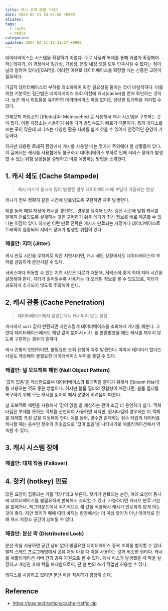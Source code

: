 ```yaml
---
title: 캐시 문제 해결 가이드
date: 2024-02-21 10:54:00 +0900
aliases: 
tags:
  - cache
  - redis
categories: 
updated: 2024-02-21 11:31:27 +0900
---
```


데이터베이스는 시스템을 확장하기 어렵다. 주로 샤딩과 복제를 통해 어렵게 확장해야 하는데다가, 이 과정에서 일관성, 가용성, 분할 내성 셋을 모두 만족시킬 수 없다는 점이 널리 알려져 있다([[CAP]]). 이러한 이유로 데이터베이스를 확장할 때는 신중한 고민이 필요하다.

가급적 데이터베이스의 부하를 최소화하여 확장 필요성을 줄이는 것이 바람직하다. 이를 위한 기본적인 접근법은 데이터베이스 조회 이전에 캐시(cache)를 먼저 확인하는 것이다. 높은 캐시 히트율을 유지하면 데이터베이스 확장 없이도 상당한 트래픽을 처리할 수 있다.

인메모리 저장소인 [[Redis]]나 Memcached 르 사용해서 캐시 시스템을 구축하는 곳이 많다. 이들 저장소는 사용하기 쉬운 다가 응답속도가 빠르기 때문이다. 특히 레디스를 쓰는 곳이 많은데 레디스는 다양한 활용 사례를 쉽게 찾을 수 있어서 안정적인 운영이 가능하다.

하지만 대용량 트래픽 환경에서 캐시를 사용할 때는 몇가지 주의해야 할 상황들이 있다. 이 글에서는 캐시를 사용함에도 불구하고 데이터베이스 부하로 인해 서비스 장애가 발생할 수 있는 위험 상황들을 설명하고 이를 예방하는 방법을 소개한다.

## 1. 캐시 쇄도 (Cache Stampede)

> 캐시 미스가 동시에 많이 발생할 경우 데이터베이스에 부담이 가중되는 현상

캐시가 전부 정확히 같은 시간에 만료되도록 구현하면 자주 발생한다.

예를 들어 매일 자정에 캐시를 갱신하는 경우를 생각해 보자. 갱신 시간에 맞춰 캐시를 일제히 만료되도록 설계하는 것은 구현하기 쉬운 데다가 최신 정보를 바로 제공할 수 있다는 이점이 있다. 하지만 이런 만료 전략은 캐시가 만료되는 자정마다 데이터베이스로 트래픽이 집중되어 서비스 장애가 발생할 위험이 있다.

### 해결안: 지터 (Jitter)

캐시 만료 시간을 무작위로 약간 지연시키면, 캐시 쇄도 상황에서도 데이터베이스의 부하를 균등하게 분산시킬 수 있다.

서비스마다 허용할 수 있는 지연 시간은 다르기 때문에, 서비스에 맞게 최대 지터 시간을 설정해야 한다. 지터가 길어질수록 사용자는 더 오래된 정보를 볼 수 있으므로, 지터가 과도하게 추가되지 않도록 주의해야 한다.

## 2. 캐시 관통 (Cache Penetration)

> 데이터베이스에서 읽었는데도 캐시되지 않는 상황

캐시에서 `null` 값이 반환되면 자연스럽게 데이터베이스를 조회해서 캐시를 채운다. 그런데 데이터베이스에서도 해당 값이 없어서 `null` 을 반환받았을 때는 캐시를 채우지 않도록 구현하는 경우가 흔하다.

캐시 관통이 빈번하다면, 불필요한 조회 요청이 자주 발생한다. 따라서 데이터가 없다는 사실도 캐싱해야 불필요한 데이터베이스 부하를 줄일 수 있다.

### 해결안: 널 오브젝트 패턴 (Null Object Pattern)

'값이 없음'을 캐싱함으로써 데이터베이스의 트래픽을 줄이기 위해서 [[bloom filter]] 를 사용하는 것도 좋은 방법이다. 하지만 블룸 필터의 정합성이 깨진다면, 블룸 필터를 복구하기 위해 모든 캐시를 읽어야 해서 운영에 어려움이 따른다.

널 오브젝트 패턴을 사용해서 '값이 없음'을 캐싱하는 편이 조금 더 운영하기 쉽다. 객체 타입은 부재를 뜻하는 객체를 선언하여 사용하면 되지만, 원시타입의 경우에는 이 객체를 대체할 특정 값을 지정해야 한다. 예를 들어, 양수만 존재하는 정수 타입의 데이터를 캐시할 때는 음수인 정수의 최솟값으로 '값이 없음'을 나타내기로 애플리케이션에서 약속할 수 있다.

## 3. 캐시 시스템 장애

### 해결안: 대체 작동 (Failover)

## 4. 핫키 (hotkey) 만료

많은 요청이 집중되는 키를 '핫키'라고 부른다. 핫키가 만료되는 순간, 여러 요청이 동시에 데이터베이스를 불필요하게 반복해서 조회할 수 있다. 가능하다면 캐시으 만료 기한을 없애거나, 백그라운드에서 주기적으로 새 값을 적용해서 캐시가 만료되지 않게 하는 것이 좋다. 지만 핫키가 때에 따라 바뀌는 환경에서는 더 이상 핫키가 아닌 데이터로 인해 캐시 저장소 공간이 낭비될 수 있다.

### 해결안: 분산 락 (Distributed Lock)

분산 락을 사용하면 공간 낭비 없이 불필요한 데이터베이스 중복 조회를 방지할 수 있다. 멀티 스레드 프로그래밍에서 공유 자원 다룰 때 락을 사용하는 것과 비슷한 원리다. 캐시를 애플리케이션 서버 간의 공유 자원으로 볼 수 있다. 캐시 미스가 발생했을 때 락을 설정하고 캐싱한 후에 락을 해제함으로써, 단 한 번의 쓰기 작업만 허용할 수 있다.

레디스를 사용하고 있다면 분산 락을 적용하기 굉장히 쉽다.

## Reference

- https://toss.tech/article/cache-traffic-tip
